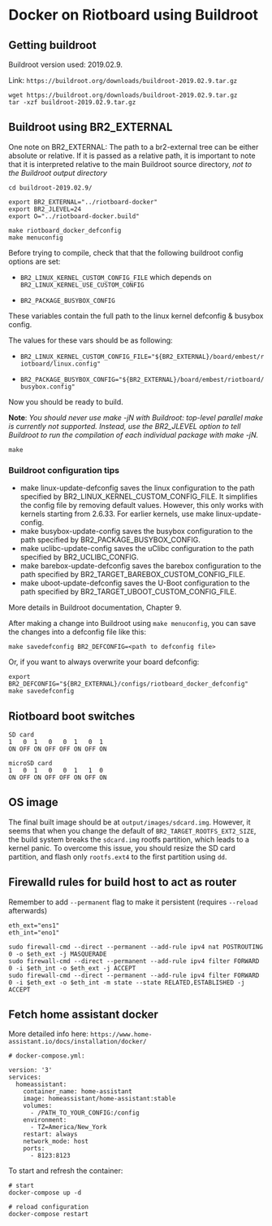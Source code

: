# Docker on Riotboard using Buildroot

## Getting buildroot

Buildroot version used: 2019.02.9.

Link: `https://buildroot.org/downloads/buildroot-2019.02.9.tar.gz`

```
wget https://buildroot.org/downloads/buildroot-2019.02.9.tar.gz
tar -xzf buildroot-2019.02.9.tar.gz
```

## Buildroot using BR2_EXTERNAL

One note on BR2_EXTERNAL:
The path to a br2-external tree can be either absolute or relative.
If it is passed as a relative path, it is important to note that
it is interpreted relative to the main Buildroot source directory,
*not to the Buildroot output directory*

```
cd buildroot-2019.02.9/

export BR2_EXTERNAL="../riotboard-docker"
export BR2_JLEVEL=24
export O="../riotboard-docker.build"

make riotboard_docker_defconfig
make menuconfig
```

Before trying to compile, check that that the following buildroot config options are set:

 * `BR2_LINUX_KERNEL_CUSTOM_CONFIG_FILE` which depends on `BR2_LINUX_KERNEL_USE_CUSTOM_CONFIG`

 * `BR2_PACKAGE_BUSYBOX_CONFIG`

These variables contain the full path to the linux kernel defconfig & busybox config.

The values for these vars should be as following:

 * `BR2_LINUX_KERNEL_CUSTOM_CONFIG_FILE="${BR2_EXTERNAL}/board/embest/riotboard/linux.config"`

 * `BR2_PACKAGE_BUSYBOX_CONFIG="${BR2_EXTERNAL}/board/embest/riotboard/busybox.config"`

Now you should be ready to build.

__Note__: *You should never use make -jN with Buildroot: top-level parallel make is currently not supported. Instead, use the BR2_JLEVEL option to tell Buildroot to run the compilation of each individual package with make -jN.*

```
make
```

### Buildroot configuration tips

 * make linux-update-defconfig saves the linux configuration to the path specified by BR2_LINUX_KERNEL_CUSTOM_CONFIG_FILE. It simplifies the config file by removing default values. However, this only works with kernels starting from 2.6.33. For earlier kernels, use make linux-update-config.
 * make busybox-update-config saves the busybox configuration to the path specified by BR2_PACKAGE_BUSYBOX_CONFIG.
 * make uclibc-update-config saves the uClibc configuration to the path specified by BR2_UCLIBC_CONFIG.
 * make barebox-update-defconfig saves the barebox configuration to the path specified by BR2_TARGET_BAREBOX_CUSTOM_CONFIG_FILE.
 * make uboot-update-defconfig saves the U-Boot configuration to the path specified by BR2_TARGET_UBOOT_CUSTOM_CONFIG_FILE.


More details in Buildroot documentation, Chapter 9.

After making a change into Buildroot using `make menuconfig`, you can save the changes into a defconfig file like this:

```
make savedefconfig BR2_DEFCONFIG=<path to defconfig file>
```

Or, if you want to always overwrite your board defconfig:

```
export BR2_DEFCONFIG="${BR2_EXTERNAL}/configs/riotboard_docker_defconfig"
make savedefconfig
```


## Riotboard boot switches

```
SD card
1   0  1   0   0  1   0  1
ON OFF ON OFF OFF ON OFF ON

microSD card
1   0  1   0   0  1   1  0
ON OFF ON OFF OFF ON OFF ON

```

## OS image

The final built image should be at `output/images/sdcard.img`.
However, it seems that when you change the default of `BR2_TARGET_ROOTFS_EXT2_SIZE`, the build system breaks the `sdcard.img` rootfs partition, which leads to a kernel panic.
To overcome this issue, you should resize the SD card partition, and flash only `rootfs.ext4` to the first partition using `dd`.

## Firewalld rules for build host to act as router

Remember to add `--permanent` flag to make it persistent (requires `--reload` afterwards)

```
eth_ext="ens1"
eth_int="eno1"

sudo firewall-cmd --direct --permanent --add-rule ipv4 nat POSTROUTING 0 -o $eth_ext -j MASQUERADE
sudo firewall-cmd --direct --permanent --add-rule ipv4 filter FORWARD 0 -i $eth_int -o $eth_ext -j ACCEPT
sudo firewall-cmd --direct --permanent --add-rule ipv4 filter FORWARD 0 -i $eth_ext -o $eth_int -m state --state RELATED,ESTABLISHED -j ACCEPT
```

## Fetch home assistant docker

More detailed info here: `https://www.home-assistant.io/docs/installation/docker/`

```
# docker-compose.yml:

version: '3'
services:
  homeassistant:
    container_name: home-assistant
    image: homeassistant/home-assistant:stable
    volumes:
      - /PATH_TO_YOUR_CONFIG:/config
    environment:
      - TZ=America/New_York
    restart: always
    network_mode: host
	ports:
	  - 8123:8123
```

To start and refresh the container:

```
# start
docker-compose up -d

# reload configuration
docker-compose restart
```
